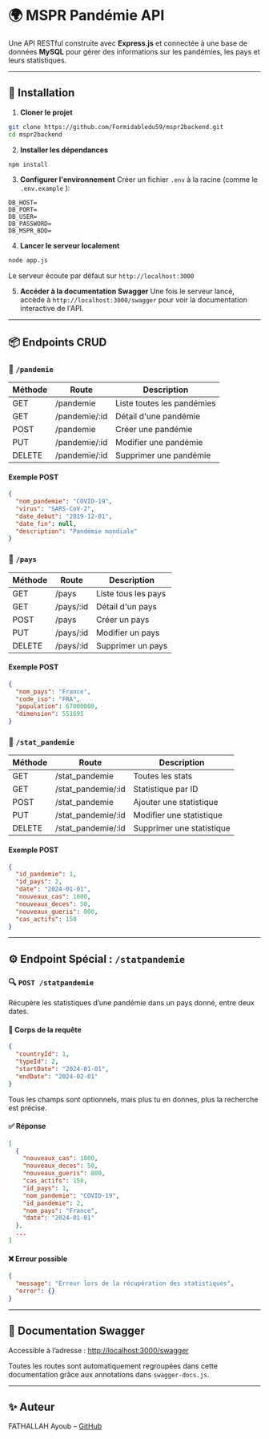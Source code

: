 # 🌍 MSPR Pandémie API

Une API RESTful construite avec **Express.js** et connectée à une base de données **MySQL** pour gérer des informations sur les pandémies, les pays et leurs statistiques.

---

## 🔧 Installation

1. **Cloner le projet**
```bash
git clone https://github.com/Formidabledu59/mspr2backend.git
cd mspr2backend
```

2. **Installer les dépendances**
```bash
npm install
```

3. **Configurer l'environnement**
Créer un fichier `.env` à la racine (comme le `.env.example` ):
```env
DB_HOST=
DB_PORT=
DB_USER=
DB_PASSWORD=
DB_MSPR_BDD=
```

4. **Lancer le serveur localement**
```bash
node app.js
```
Le serveur écoute par défaut sur `http://localhost:3000`

5. **Accéder à la documentation Swagger**
Une fois le serveur lancé, accède à `http://localhost:3000/swagger` pour voir la documentation interactive de l'API.

---

## 📦 Endpoints CRUD

### 📁 `/pandemie`
| Méthode | Route         | Description                         |
|---------|---------------|-------------------------------------|
| GET     | /pandemie     | Liste toutes les pandémies          |
| GET     | /pandemie/:id | Détail d'une pandémie               |
| POST    | /pandemie     | Créer une pandémie                  |
| PUT     | /pandemie/:id | Modifier une pandémie               |
| DELETE  | /pandemie/:id | Supprimer une pandémie              |

#### Exemple POST
```json
{
  "nom_pandemie": "COVID-19",
  "virus": "SARS-CoV-2",
  "date_debut": "2019-12-01",
  "date_fin": null,
  "description": "Pandémie mondiale"
}
```

### 📁 `/pays`
| Méthode | Route      | Description                 |
|---------|------------|-----------------------------|
| GET     | /pays      | Liste tous les pays         |
| GET     | /pays/:id  | Détail d'un pays            |
| POST    | /pays      | Créer un pays               |
| PUT     | /pays/:id  | Modifier un pays            |
| DELETE  | /pays/:id  | Supprimer un pays           |

#### Exemple POST
```json
{
  "nom_pays": "France",
  "code_iso": "FRA",
  "population": 67000000,
  "dimension": 551695
}
```

### 📁 `/stat_pandemie`
| Méthode | Route               | Description                           |
|---------|--------------------|---------------------------------------|
| GET     | /stat_pandemie     | Toutes les stats                      |
| GET     | /stat_pandemie/:id | Statistique par ID                    |
| POST    | /stat_pandemie     | Ajouter une statistique               |
| PUT     | /stat_pandemie/:id | Modifier une statistique              |
| DELETE  | /stat_pandemie/:id | Supprimer une statistique             |

#### Exemple POST
```json
{
  "id_pandemie": 1,
  "id_pays": 2,
  "date": "2024-01-01",
  "nouveaux_cas": 1000,
  "nouveaux_deces": 50,
  "nouveaux_gueris": 800,
  "cas_actifs": 150
}
```

---

## ⚙️ Endpoint Spécial : `/statpandemie`

### 🔍 `POST /statpandemie`
Récupère les statistiques d’une pandémie dans un pays donné, entre deux dates.

#### 🔸 Corps de la requête
```json
{
  "countryId": 1,
  "typeId": 2,
  "startDate": "2024-01-01",
  "endDate": "2024-02-01"
}
```
Tous les champs sont optionnels, mais plus tu en donnes, plus la recherche est précise.

#### ✅ Réponse
```json
[
  {
    "nouveaux_cas": 1000,
    "nouveaux_deces": 50,
    "nouveaux_gueris": 800,
    "cas_actifs": 150,
    "id_pays": 1,
    "nom_pandemie": "COVID-19",
    "id_pandemie": 2,
    "nom_pays": "France",
    "date": "2024-01-01"
  },
  ...
]
```

#### ❌ Erreur possible
```json
{
  "message": "Erreur lors de la récupération des statistiques",
  "error": {}
}
```

---

## 🧪 Documentation Swagger

Accessible à l’adresse : [http://localhost:3000/swagger](http://localhost:3000/swagger)

Toutes les routes sont automatiquement regroupées dans cette documentation grâce aux annotations dans `swagger-docs.js`.

---

## ✨ Auteur
FATHALLAH Ayoub – [GitHub](https://github.com/Formidabledu59)